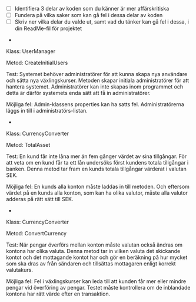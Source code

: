 - [ ]  Identifiera 3 delar av koden som du känner är mer affärskritiska
- [ ]  Fundera på vilka saker som kan gå fel i dessa delar av koden
- [ ]  Skriv ner vilka delar du valde ut, samt vad du tänker kan gå fel i dessa, i din ReadMe-fil för projektet

-

Klass: UserManager

Metod: CreateInitialUsers

Test: Systemet behöver administratörer för att kunna skapa nya användare och sätta nya växlingskurser. Metoden skapar initiala administratörer för att hantera systemet. Administratörer kan inte skapas inom programmet och detta är därför systemets enda sätt att få in administratörer.

Möjliga fel: Admin-klassens properties kan ha satts fel. Administratörerna läggs in till i administratörs-listan.

-

Klass: CurrencyConverter

Metod: TotalAsset

Test: En kund får inte låna mer än fem gånger värdet av sina tillgångar. För att veta om en kund får ta ett lån undersöks först kundens totala tillgångar i banken. Denna metod tar fram en kunds totala tillgångar värderat i valutan SEK.

Möjliga fel: En kunds alla konton måste laddas in till metoden. Och eftersom värdet på en kunds alla konton, som kan ha olika valutor, måste alla valutor adderas på rätt sätt till SEK.

-

Klass: CurrencyConverter

Metod: ConvertCurrency

Test: När pengar överförs mellan konton måste valutan också ändras om kontona har olika valuta. Denna metod tar in vilken valuta det skickande kontot och det mottagande kontot har och gör en beräkning på hur mycket som ska dras av från sändaren och tillsättas mottagaren enligt korrekt valutakurs.

Möjliga fel: Fel i växlingskurser kan leda till att kunden får mer eller mindre pengar vid överföring av pengar. Testet måste kontrollera om de inblandade kontona har rätt värde efter en transaktion.
